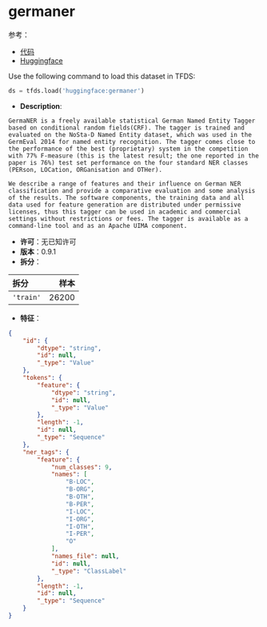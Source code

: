 # germaner

参考：

- [代码](https://github.com/huggingface/datasets/blob/master/datasets/germaner)
- [Huggingface](https://huggingface.co/datasets/germaner)

Use the following command to load this dataset in TFDS:

```python
ds = tfds.load('huggingface:germaner')
```

- **Description**:

```
GermaNER is a freely available statistical German Named Entity Tagger based on conditional random fields(CRF). The tagger is trained and evaluated on the NoSta-D Named Entity dataset, which was used in the GermEval 2014 for named entity recognition. The tagger comes close to the performance of the best (proprietary) system in the competition with 77% F-measure (this is the latest result; the one reported in the paper is 76%) test set performance on the four standard NER classes (PERson, LOCation, ORGanisation and OTHer).

We describe a range of features and their influence on German NER classification and provide a comparative evaluation and some analysis of the results. The software components, the training data and all data used for feature generation are distributed under permissive licenses, thus this tagger can be used in academic and commercial settings without restrictions or fees. The tagger is available as a command-line tool and as an Apache UIMA component.
```

- **许可**：无已知许可
- **版本**：0.9.1
- **拆分**：

拆分 | 样本
:-- | --:
`'train'` | 26200

- **特征**：

```json
{
    "id": {
        "dtype": "string",
        "id": null,
        "_type": "Value"
    },
    "tokens": {
        "feature": {
            "dtype": "string",
            "id": null,
            "_type": "Value"
        },
        "length": -1,
        "id": null,
        "_type": "Sequence"
    },
    "ner_tags": {
        "feature": {
            "num_classes": 9,
            "names": [
                "B-LOC",
                "B-ORG",
                "B-OTH",
                "B-PER",
                "I-LOC",
                "I-ORG",
                "I-OTH",
                "I-PER",
                "O"
            ],
            "names_file": null,
            "id": null,
            "_type": "ClassLabel"
        },
        "length": -1,
        "id": null,
        "_type": "Sequence"
    }
}
```
